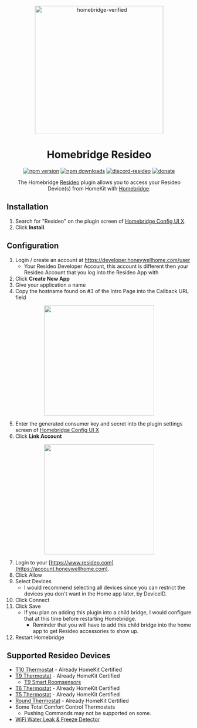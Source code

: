 <span align="center">

<a href="https://github.com/homebridge/verified/blob/latest/verified-plugins.json"><img alt="homebridge-verified" src="https://raw.githubusercontent.com/donavanbecker/homebridge-resideo/latest/resideo/Homebridge_x_Resideo.svg?sanitize=true" width="350px"></a>

# Homebridge Resideo

<a href="https://www.npmjs.com/package/homebridge-resideo"><img title="npm version" src="https://badgen.net/npm/v/homebridge-resideo?icon=npm&label" ></a>
<a href="https://www.npmjs.com/package/homebridge-resideo"><img title="npm downloads" src="https://badgen.net/npm/dt/homebridge-resideo?label=downloads" ></a>
<a href="https://discord.gg/8fpZA4S"><img title="discord-resideo" src="https://badgen.net/discord/online-members/8fpZA4S?icon=discord&label=discord" ></a>
<a href="https://paypal.me/donavanbecker"><img title="donate" src="https://badgen.net/badge/donate/paypal/yellow" ></a>

<p>The Homebridge <a href="https://resideo.com">Resideo</a> 
plugin allows you to access your Resideo Device(s) from HomeKit with
  <a href="https://homebridge.io">Homebridge</a>. 
</p>

</span>

## Installation

1. Search for "Resideo" on the plugin screen of [Homebridge Config UI X](https://github.com/oznu/homebridge-config-ui-x).
2. Click **Install**.

## Configuration

1. Login / create an account at https://developer.honeywellhome.com/user
   - Your Resideo Developer Account, this account is different then your Resideo Account that you log into the Resideo App with
2. Click **Create New App**
3. Give your application a name
4. Copy the hostname found on #3 of the Intro Page into the Callback URL field

<p align="center">

<img src="https://user-images.githubusercontent.com/9875439/192078620-6998511c-1c11-4e06-b7e1-475b22ef5180.png" width="300px">

</p>

5. Enter the generated consumer key and secret into the plugin settings screen of [Homebridge Config UI X](https://github.com/oznu/homebridge-config-ui-x)
6. Click **Link Account**

<p align="center">

<img src="https://user-images.githubusercontent.com/9875439/192078614-e568d121-e0e4-4123-bdda-4238e8a6e601.png" width="300px">

</p>

7. Login to your [https://www.resideo.com](https://account.honeywellhome.com).
8. Click Allow
9. Select Devices
   - I would recommend selecting all devices since you can restrict the devices you don't want in the Home app later, by DeviceID.
10. Click Connect
11. Click Save
    - If you plan on adding this plugin into a child bridge, I would configure that at this time before restarting Homebridge.
      - Reminder that you will have to add this child bridge into the home app to get Resideo accessories to show up.
12. Restart Homebridge

## Supported Resideo Devices

- [T10 Thermostat](https://www.resideo.com/us/en/products/air/thermostats/wifi-thermostats/t10-pro-smart-thermostat-with-redlinkr-room-sensor-thx321wfs2001w-u/) - Already HomeKit Certified
- [T9 Thermostat](https://www.resideo.com/us/en/products/air/thermostats/wifi-thermostats/t9-smart-thermostat-with-sensor-rcht9610wfsw2003-u/) - Already HomeKit Certified
  - [T9 Smart Roomsensors](https://www.resideo.com/us/en/products/air/thermostat-accessories/t9-smart-sensor-rchtsensor-1pk-u/)
- [T6 Thermostat](https://www.resideo.com/us/en/products/air/thermostats/wifi-thermostats/t6-pro-smart-thermostat-multi-stage-3-heat-2-cool-th6320wf2003-u/) - Already HomeKit Certified
- [T5 Thermostat](https://www.resideo.com/us/en/products/air/thermostats/wifi-thermostats/t5-smart-thermostat-with-c-wire-adapter-rcht8612wf2005-u/) - Already HomeKit Certified
- [Round Thermostat](https://www.resideo.com/us/en/products/air/thermostats/wifi-thermostats/the-round-smart-thermostat-rch9310wf5003-u/) - Already HomeKit Certified
- Some Total Comfort Control Thermostats
  - Pushing Commands may not be supported on some.
- [WiFi Water Leak & Freeze Detector](https://www.resideo.com/us/en/products/water/spot-leak-detection/wifi-water-leak-freeze-detector-rchw3610wf1001-u/)

